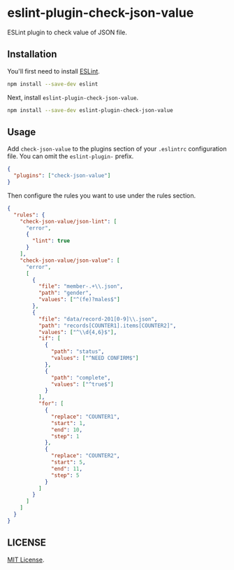# eslint-plugin-check-json-value

ESLint plugin to check value of JSON file.

## Installation

You'll first need to install [ESLint](https://eslint.org/).

```sh
npm install --save-dev eslint
```

Next, install `eslint-plugin-check-json-value`.

```sh
npm install --save-dev eslint-plugin-check-json-value
```

## Usage

Add `check-json-value` to the plugins section of your `.eslintrc` configuration file. You can omit the `eslint-plugin-` prefix.

```json
{
  "plugins": ["check-json-value"]
}
```

Then configure the rules you want to use under the rules section.

```json
{
  "rules": {
    "check-json-value/json-lint": [
      "error",
      {
        "lint": true
      }
    ],
    "check-json-value/json-value": [
      "error",
      [
        {
          "file": "member-.+\\.json",
          "path": "gender",
          "values": ["^(fe)?males$"]
        },
        {
          "file": "data/record-201[0-9]\\.json",
          "path": "records[COUNTER1].items[COUNTER2]",
          "values": ["^\\d{4,6}$"],
          "if": [
            {
              "path": "status",
              "values": ["^NEED CONFIRM$"]
            },
            {
              "path": "complete",
              "values": ["^true$"]
            }
          ],
          "for": [
            {
              "replace": "COUNTER1",
              "start": 1,
              "end": 10,
              "step": 1
            },
            {
              "replace": "COUNTER2",
              "start": 5,
              "end": 11,
              "step": 5
            }
          ]
        }
      ]
    ]
  }
}
```

## LICENSE

[MIT License](https://github.com/Arondight/eslint-plugin-check-json-value/blob/master/LICENSE).
